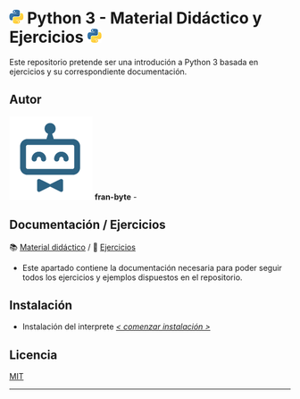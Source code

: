 # <img src="mdArchives/py.png"/> Python 3 - Material Didáctico y Ejercicios <img src="mdArchives/py.png"/>


Este repositorio pretende ser una introdución a Python 3 basada en ejercicios y su correspondiente documentación.
## Autor ️
<img src="mdArchives/logo.png"/> **fran-byte** -

## Documentación / Ejercicios
:books: [Material didáctico](/documentation/indicedocu.md) / :pencil: [Ejercicios](/tests/indicetests.md)


+ Este apartado contiene la documentación necesaria para poder seguir todos los ejercicios y ejemplos dispuestos en el repositorio.

## Instalación
+ Instalación del interprete _[< comenzar instalación >](https://www.python.org/downloads/)_
## Licencia
[MIT](https://choosealicense.com/licenses/mit/)

---
